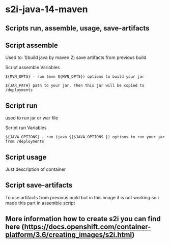 # s2i-java-14-maven

## Scripts run, assemble, usage, save-artifacts


##  Script assemble
Used to:
1)build java by maven
2) save artifacts from previous build

Script assemble Variables
```
${MVN_OPTS} - run (mvn ${MVN_OPTS}) options to build your jar

${JAR_PATH} path to your jar. Then this jar will be copied to /deployments
```

##  Script run 
used to run jar or war file 

Script run Variables	
```
${JAVA_OPTIONS} - run (java ${$JAVA_OPTIONS }) options to run your jar from /deployments
```

##  Script usage 
Just description of container


##  Script save-artifacts 
To use artifacts from previous build but in this image it is not working so i made this part in assemble script


## More information how to create s2i you can find here (https://docs.openshift.com/container-platform/3.6/creating_images/s2i.html)